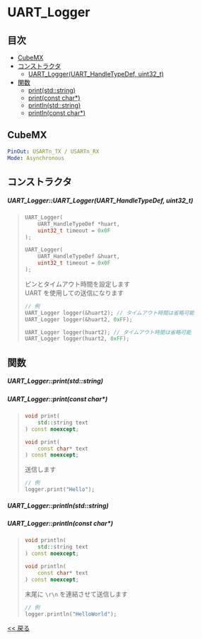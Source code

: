 # UART_Logger

## 目次
- [CubeMX](#cubemx)
- [コンストラクタ](#コンストラクタ)
  - [UART_Logger(UART_HandleTypeDef, uint32_t)](#uart_loggeruart_loggeruart_handletypedef-uint32_t)
- [関数](#関数)
  - [print(std::string)](#uart_loggerprintstdstring)
  - [print(const char*)](#uart_loggerprintconst-char)
  - [println(std::string)](#uart_loggerprintlnstdstring)
  - [println(const char*)](#uart_loggerprintlnconst-char)

## CubeMX
```yaml
PinOut: USARTn_TX / USARTn_RX
Mode: Asynchronous
```

## コンストラクタ
##### UART_Logger::UART_Logger(UART_HandleTypeDef, uint32_t)
> ```c++
> UART_Logger(
>     UART_HandleTypeDef *huart,
>     uint32_t timeout = 0x0F
> );
> 
> UART_Logger(
>     UART_HandleTypeDef &huart,
>     uint32_t timeout = 0x0F
> );
> ```
> ピンとタイムアウト時間を設定します    
> UART を使用しての送信になります  
> ```c++
> // 例
> UART_Logger logger(&huart2); // タイムアウト時間は省略可能
> UART_Logger logger(&huart2, 0xFF);
> 
> UART_Logger logger(huart2); // タイムアウト時間は省略可能
> UART_Logger logger(huart2, 0xFF);
> ```

## 関数
##### UART_Logger::print(std::string)
##### UART_Logger::print(const char*)
> ```c++
> void print(
>     std::string text
> ) const noexcept;
> 
> void print(
>     const char* text
> ) const noexcept;
> ```
> 送信します  
> ```c++
> // 例
> logger.print("Hello");
> ```

##### UART_Logger::println(std::string)
##### UART_Logger::println(const char*)
> ```c++
> void println(
>     std::string text
> ) const noexcept;
> 
> void println(
>     const char* text
> ) const noexcept;
> ```
> 末尾に `\r\n` を連結させて送信します  
> ```c++
> // 例
> logger.println("HelloWorld");
> ```

[<< 戻る](../INDEX.md)